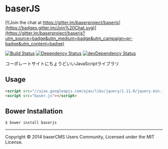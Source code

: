 baserJS
===

[![Join the chat at https://gitter.im/baserproject/baserjs](https://badges.gitter.im/Join%20Chat.svg)](https://gitter.im/baserproject/baserjs?utm_source=badge&utm_medium=badge&utm_campaign=pr-badge&utm_content=badge)

[![Build Status](https://travis-ci.org/baserproject/baserjs.svg?branch=rc)](https://travis-ci.org/baserproject/baserjs)
[![Dependency Status](https://david-dm.org/baserproject/baserjs.svg)](https://david-dm.org/baserproject/baserjs)
[![devDependency Status](https://david-dm.org/baserproject/baserjs/dev-status.svg)](https://david-dm.org/baserproject/baserjs#info=devDependencies)

コーポレートサイトにちょうどいいJavaScriptライブラリ

## Usage

```html
<script src="//ajax.googleapis.com/ajax/libs/jquery/1.11.0/jquery.min.js"></script>
<script src="baser.js"></script>
```

## Bower Installation

```sh
$ bower install baserjs
```

* * *

Copyright © 2014 baserCMS Users Community, Licensed under the MIT License.